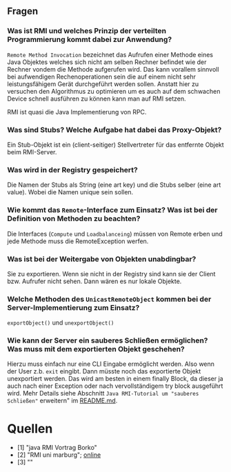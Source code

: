 ## Fragen

### Was ist RMI und welches Prinzip der verteilten Programmierung kommt dabei zur Anwendung?

``Remote Method Invocation`` bezeichnet das Aufrufen einer Methode eines Java Objektes welches sich nicht am selben Rechner befindet wie der Rechner vondem die Methode aufgerufen wird.
Das kann vorallem sinnvoll bei aufwendigen Rechenoperationen sein die auf einem nicht sehr leistungsfähigem Gerät durchgeführt werden sollen.
Anstatt hier zu versuchen den Algorithmus zu optimieren um es auch auf dem schwachen Device schnell ausführen zu können kann man auf RMI setzen.

RMI ist quasi die Java Implementierung von RPC.

### Was sind Stubs? Welche Aufgabe hat dabei das Proxy-Objekt?

Ein Stub-Objekt ist ein (client-seitiger) Stellvertreter
für das entfernte Objekt beim RMI-Server.

### Was wird in der Registry gespeichert?

Die Namen der Stubs als String (eine art key) und die Stubs selber (eine art value).
Wobei die Namen unique sein sollen.

### Wie kommt das `Remote`-Interface zum Einsatz? Was ist bei der Definition von Methoden zu beachten?

Die Interfaces (``Compute`` und ``Loadbalanceing``) müssen von Remote erben und jede Methode muss die RemoteException werfen.

### Was ist bei der Weitergabe von Objekten unabdingbar?

Sie zu exportieren. Wenn sie nicht in der Registry sind kann sie der Client bzw. Aufrufer nicht sehen. Dann wären es nur lokale Objekte.

### Welche Methoden des `UnicastRemoteObject` kommen bei der Server-Implementierung zum Einsatz?

``exportObject()`` und ``unexportObject()``

### Wie kann der Server ein sauberes Schließen ermöglichen? Was muss mit dem exportierten Objekt geschehen?

Hierzu muss einfach nur eine CLI Eingabe ermöglicht werden. Also wenn der User z.b. ``exit`` eingibt.
Dann müsste noch das exportierte Objekt unexportiert werden. Das wird am besten in einem finally Block, da dieser ja auch nach einer Exception oder nach vervollständigem try block ausgeführt wird.
Mehr Details siehe Abschnitt ``Java RMI-Tutorial um "sauberes Schließen"`` erweitern" im [README.md](README.md).

# Quellen

* [1]     "java RMI Vortrag Borko"
* [2]     "RMI uni marburg"; [online](https://www.informatik.uni-marburg.de/~mathes/download/k6.pdf)
* [3]     ""